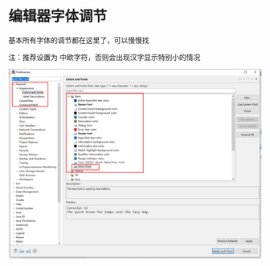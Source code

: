 # 编辑器字体调节

基本所有字体的调节都在这里了，可以慢慢找

注：推荐设置为 中欧字符，否则会出现汉字显示特别小的情况

![](_v_images/20200823072010406_12843.png)

